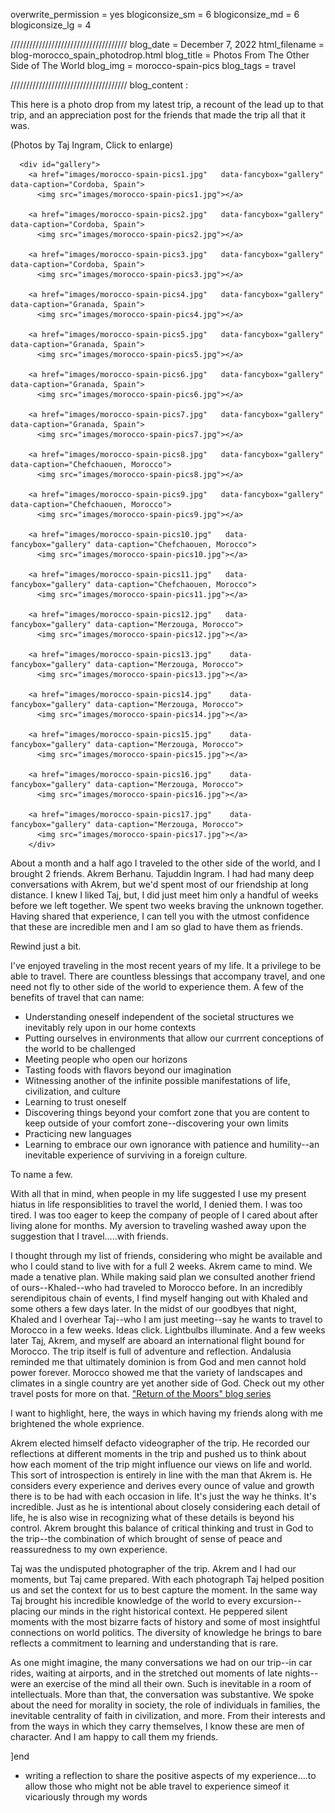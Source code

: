 overwrite_permission = yes
blogiconsize_sm = 6
blogiconsize_md = 6
blogiconsize_lg = 4

/////////////////////////////////////
blog_date = December 7, 2022
html_filename = blog-morocco_spain_photodrop.html
blog_title = Photos From The Other Side of The World
blog_img = morocco-spain-pics
blog_tags = travel

/////////////////////////////////////
blog_content : 

This here is a photo drop from my latest trip, a recount of the lead up to that trip, and an appreciation post for the friends that made the trip all that it was. 

(Photos by Taj Ingram, Click to enlarge)
 <!-- Photos gallery -->
      <div id="gallery">
        <a href="images/morocco-spain-pics1.jpg"   data-fancybox="gallery" data-caption="Cordoba, Spain">
          <img src="images/morocco-spain-pics1.jpg"></a>
        
        <a href="images/morocco-spain-pics2.jpg"   data-fancybox="gallery" data-caption="Cordoba, Spain">
          <img src="images/morocco-spain-pics2.jpg"></a>
        
        <a href="images/morocco-spain-pics3.jpg"   data-fancybox="gallery" data-caption="Cordoba, Spain">
          <img src="images/morocco-spain-pics3.jpg"></a>
        
        <a href="images/morocco-spain-pics4.jpg"   data-fancybox="gallery" data-caption="Granada, Spain">
          <img src="images/morocco-spain-pics4.jpg"></a>

        <a href="images/morocco-spain-pics5.jpg"   data-fancybox="gallery" data-caption="Granada, Spain">
          <img src="images/morocco-spain-pics5.jpg"></a>
        
        <a href="images/morocco-spain-pics6.jpg"   data-fancybox="gallery" data-caption="Granada, Spain">
          <img src="images/morocco-spain-pics6.jpg"></a>
        
        <a href="images/morocco-spain-pics7.jpg"   data-fancybox="gallery" data-caption="Granada, Spain">
          <img src="images/morocco-spain-pics7.jpg"></a>
        
        <a href="images/morocco-spain-pics8.jpg"   data-fancybox="gallery" data-caption="Chefchaouen, Morocco">
          <img src="images/morocco-spain-pics8.jpg"></a>
        
        <a href="images/morocco-spain-pics9.jpg"   data-fancybox="gallery" data-caption="Chefchaouen, Morocco">
          <img src="images/morocco-spain-pics9.jpg"></a>
        
        <a href="images/morocco-spain-pics10.jpg"   data-fancybox="gallery" data-caption="Chefchaouen, Morocco">
          <img src="images/morocco-spain-pics10.jpg"></a>

        <a href="images/morocco-spain-pics11.jpg"   data-fancybox="gallery" data-caption="Chefchaouen, Morocco">
          <img src="images/morocco-spain-pics11.jpg"></a>
        
        <a href="images/morocco-spain-pics12.jpg"   data-fancybox="gallery" data-caption="Merzouga, Morocco">
          <img src="images/morocco-spain-pics12.jpg"></a>
   
        <a href="images/morocco-spain-pics13.jpg"    data-fancybox="gallery" data-caption="Merzouga, Morocco">
          <img src="images/morocco-spain-pics13.jpg"></a>
        
        <a href="images/morocco-spain-pics14.jpg"    data-fancybox="gallery" data-caption="Merzouga, Morocco">
          <img src="images/morocco-spain-pics14.jpg"></a>
        
        <a href="images/morocco-spain-pics15.jpg"    data-fancybox="gallery" data-caption="Merzouga, Morocco">
          <img src="images/morocco-spain-pics15.jpg"></a>
        
        <a href="images/morocco-spain-pics16.jpg"    data-fancybox="gallery" data-caption="Merzouga, Morocco">
          <img src="images/morocco-spain-pics16.jpg"></a>

        <a href="images/morocco-spain-pics17.jpg"    data-fancybox="gallery" data-caption="Merzouga, Morocco">
          <img src="images/morocco-spain-pics17.jpg"></a>
        </div>

About a month and a half ago I traveled to the other side of the world, and I brought 2 friends. Akrem Berhanu. Tajuddin Ingram. I had had many deep conversations with Akrem, but we'd spent most of our friendship at long distance. I knew I liked Taj, but, I did just meet him only a handful of weeks before we left together. We spent two weeks braving the unknown together. Having shared that experience, I can tell you with the utmost confidence that these are incredible men and I am so glad to have them as friends.

Rewind just a bit.

I've enjoyed traveling in the most recent years of my life. It a privilege to be able to travel. There are countless blessings that accompany travel, and one need not fly to other side of the world to experience them. A few of the benefits of travel that can name:

- Understanding oneself independent of the societal structures we inevitably rely upon in our home contexts
- Putting ourselves in environments that allow our currrent conceptions of the world to be challenged
- Meeting people who open our horizons 
- Tasting foods with flavors beyond our imagination
- Witnessing another of the infinite possible manifestations of life, civilization, and culture
- Learning to trust oneself
- Discovering things beyond your comfort zone that you are content to keep outside of your comfort zone--discovering your own limits
- Practicing new languages
- Learning to embrace our own ignorance with patience and humility--an inevitable experience of surviving in a foreign culture.

To name a few.

With all that in mind, when people in my life suggested I use my present hiatus in life responsiblities to travel the world, I denied them. I was too tired. I was too eager to keep the company of people of I cared about after living alone for months. My aversion to traveling washed away upon the suggestion that I travel.....with friends.

I thought through my list of friends, considering who might be available and who I could stand to live with for a full 2 weeks. Akrem came to mind. We made a tenative plan. While making said plan we consulted another friend of ours--Khaled--who had traveled to Morocco before. In an incredibly serendipitous chain of events, I find myself hanging out with Khaled and some others a few days later. In the midst of our goodbyes that night, Khaled and I overhear Taj--who I am just meeting--say he wants to travel to Morocco in a few weeks. Ideas click. Lightbulbs illuminate. And a few weeks later Taj, Akrem, and myself are aboard an international flight bound for Morocco. The trip itself is full of adventure and reflection. Andalusia reminded me that ultimately dominion is from God and men cannot hold power forever. Morocco showed me that the variety of landscapes and climates in a single country are yet another side of God. Check out my other travel posts for more on that. <a href="fourtynine13.com/#">"Return of the Moors" blog series</a>

I want to highlight, here, the ways in which having my friends along with me brightened the whole exprience. 

Akrem elected himself defacto videographer of the trip. He recorded our reflections at different moments in the trip and pushed us to think about how each moment of the trip might influence our views on life and world. This sort of introspection is entirely in line with the man that Akrem is. He considers every experience and derives every ounce of value and growth there is to be had with each occasion in life. It's just the way he thinks. It's incredible. Just as he is intentional about closely considering each detail of life, he is also wise in recognizing what of these details is beyond his control. Akrem brought this balance of critical thinking and trust in God to the trip--the combination of which brought of sense of peace and reassuredness to my own experience.

Taj was the undisputed photographer of the trip. Akrem and I had our moments, but Taj came prepared. With each photograph Taj helped position us and set the context for us to best capture the moment. In the same way Taj brought his incredible knowledge of the world to every excursion--placing our minds in the right historical context. He peppered silent moments with the most bizarre facts of history and some of most insightful connections on world politics. The diversity of knowledge he brings to bare reflects a commitment to learning and understanding that is rare. 

As one might imagine, the many conversations we had on our trip--in car rides, waiting at airports, and in the stretched out moments of late nights--were an exercise of the mind all their own. Such is inevitable in a room of intellectuals. More than that, the conversation was substantive. We spoke about the need for morality in society, the role of individuals in families, the inevitable centrality of faith in civilization, and more. From their interests and from the ways in which they carry themselves, I know these are men of character. And I am happy to call them my friends.

]end

- writing a reflection to share the positive aspects of my experience....to allow those who might not be able travel to experience simeof it vicariously through my words